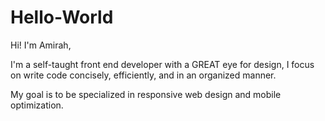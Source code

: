 # Hello-World

Hi! I'm Amirah,

I'm a self-taught front end developer with a GREAT eye for design, I focus on write code concisely, efficiently, and in an organized manner. 


My goal is to be specialized in responsive web design and mobile optimization.
